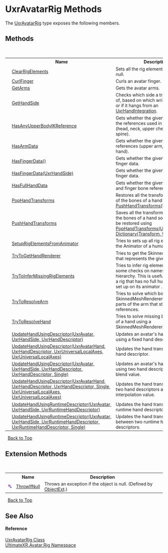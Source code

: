 # UxrAvatarRig Methods
 

The <a href="T_UltimateXR_Avatar_Rig_UxrAvatarRig">UxrAvatarRig</a> type exposes the following members.


## Methods
&nbsp;<table><tr><th></th><th>Name</th><th>Description</th></tr><tr><td>![Public method](media/pubmethod.gif "Public method")</td><td><a href="M_UltimateXR_Avatar_Rig_UxrAvatarRig_ClearRigElements">ClearRigElements</a></td><td>
Sets all the rig element references to null.</td></tr><tr><td>![Public method](media/pubmethod.gif "Public method")![Static member](media/static.gif "Static member")</td><td><a href="M_UltimateXR_Avatar_Rig_UxrAvatarRig_CurlFinger">CurlFinger</a></td><td>
Curls an avatar finger.</td></tr><tr><td>![Public method](media/pubmethod.gif "Public method")</td><td><a href="M_UltimateXR_Avatar_Rig_UxrAvatarRig_GetArms">GetArms</a></td><td>
Gets the avatar arms.</td></tr><tr><td>![Public method](media/pubmethod.gif "Public method")![Static member](media/static.gif "Static member")</td><td><a href="M_UltimateXR_Avatar_Rig_UxrAvatarRig_GetHandSide">GetHandSide</a></td><td>
Checks which side a transform is part of, based on which wrist it hangs from or if it hangs from an <a href="T_UltimateXR_Avatar_UxrHandIntegration">UxrHandIntegration</a>.</td></tr><tr><td>![Public method](media/pubmethod.gif "Public method")</td><td><a href="M_UltimateXR_Avatar_Rig_UxrAvatarRig_HasAnyUpperBodyIKReference">HasAnyUpperBodyIKReference</a></td><td>
Gets whether the given rig has any of the references used in upper body IK (head, neck, upper chest, chest or spine).</td></tr><tr><td>![Public method](media/pubmethod.gif "Public method")</td><td><a href="M_UltimateXR_Avatar_Rig_UxrAvatarRig_HasArmData">HasArmData</a></td><td>
Gets whether the given rig has all arm references (upper arm, forearm and hand).</td></tr><tr><td>![Public method](media/pubmethod.gif "Public method")</td><td><a href="M_UltimateXR_Avatar_Rig_UxrAvatarRig_HasFingerData">HasFingerData()</a></td><td>
Gets whether the given rig has all finger data.</td></tr><tr><td>![Public method](media/pubmethod.gif "Public method")</td><td><a href="M_UltimateXR_Avatar_Rig_UxrAvatarRig_HasFingerData_1">HasFingerData(UxrHandSide)</a></td><td>
Gets whether the given rig has all finger data.</td></tr><tr><td>![Public method](media/pubmethod.gif "Public method")</td><td><a href="M_UltimateXR_Avatar_Rig_UxrAvatarRig_HasFullHandData">HasFullHandData</a></td><td>
Gets whether the given rig has all hand and finger bone references.</td></tr><tr><td>![Public method](media/pubmethod.gif "Public method")![Static member](media/static.gif "Static member")</td><td><a href="M_UltimateXR_Avatar_Rig_UxrAvatarRig_PopHandTransforms">PopHandTransforms</a></td><td>
Restores all the transform information of the bones of a hand saved using <a href="M_UltimateXR_Avatar_Rig_UxrAvatarRig_PushHandTransforms">PushHandTransforms(UxrAvatarHand)</a>.</td></tr><tr><td>![Public method](media/pubmethod.gif "Public method")![Static member](media/static.gif "Static member")</td><td><a href="M_UltimateXR_Avatar_Rig_UxrAvatarRig_PushHandTransforms">PushHandTransforms</a></td><td>
Saves all the transform information of the bones of a hand so that it can later be restored using <a href="M_UltimateXR_Avatar_Rig_UxrAvatarRig_PopHandTransforms">PopHandTransforms(UxrAvatarHand, Dictionary(Transform, UxrTransform))</a>.</td></tr><tr><td>![Public method](media/pubmethod.gif "Public method")![Static member](media/static.gif "Static member")</td><td><a href="M_UltimateXR_Avatar_Rig_UxrAvatarRig_SetupRigElementsFromAnimator">SetupRigElementsFromAnimator</a></td><td>
Tries to sets up all rig elements from the Animator of a humanoid model.</td></tr><tr><td>![Public method](media/pubmethod.gif "Public method")![Static member](media/static.gif "Static member")</td><td><a href="M_UltimateXR_Avatar_Rig_UxrAvatarRig_TryToGetHandRenderer">TryToGetHandRenderer</a></td><td>
Tries to get the SkinnedMeshRenderer that represents the given hand.</td></tr><tr><td>![Public method](media/pubmethod.gif "Public method")![Static member](media/static.gif "Static member")</td><td><a href="M_UltimateXR_Avatar_Rig_UxrAvatarRig_TryToInferMissingRigElements">TryToInferMissingRigElements</a></td><td>
Tries to infer rig elements by doing some checks on names and bone hierarchy. This is useful when we have a rig that has no full humanoid avatar set up on its animator .</td></tr><tr><td>![Public method](media/pubmethod.gif "Public method")![Static member](media/static.gif "Static member")</td><td><a href="M_UltimateXR_Avatar_Rig_UxrAvatarRig_TryToResolveArm">TryToResolveArm</a></td><td>
Tries to solve which bones from a SkinnedMeshRenderer are remaining parts of the arm that still have no references.</td></tr><tr><td>![Public method](media/pubmethod.gif "Public method")![Static member](media/static.gif "Static member")</td><td><a href="M_UltimateXR_Avatar_Rig_UxrAvatarRig_TryToResolveHand">TryToResolveHand</a></td><td>
Tries to solve missing bone elements of a hand using a SkinnedMeshRenderer as source.</td></tr><tr><td>![Public method](media/pubmethod.gif "Public method")![Static member](media/static.gif "Static member")</td><td><a href="M_UltimateXR_Avatar_Rig_UxrAvatarRig_UpdateHandUsingDescriptor_2">UpdateHandUsingDescriptor(UxrAvatar, UxrHandSide, UxrHandDescriptor)</a></td><td>
Updates an avatar's hand transforms using a fixed hand descriptor.</td></tr><tr><td>![Public method](media/pubmethod.gif "Public method")![Static member](media/static.gif "Static member")</td><td><a href="M_UltimateXR_Avatar_Rig_UxrAvatarRig_UpdateHandUsingDescriptor">UpdateHandUsingDescriptor(UxrAvatarHand, UxrHandDescriptor, UxrUniversalLocalAxes, UxrUniversalLocalAxes)</a></td><td>
Updates the hand transforms using a hand descriptor.</td></tr><tr><td>![Public method](media/pubmethod.gif "Public method")![Static member](media/static.gif "Static member")</td><td><a href="M_UltimateXR_Avatar_Rig_UxrAvatarRig_UpdateHandUsingDescriptor_3">UpdateHandUsingDescriptor(UxrAvatar, UxrHandSide, UxrHandDescriptor, UxrHandDescriptor, Single)</a></td><td>
Updates an avatar's hand transforms using two hand descriptors and a blend value.</td></tr><tr><td>![Public method](media/pubmethod.gif "Public method")![Static member](media/static.gif "Static member")</td><td><a href="M_UltimateXR_Avatar_Rig_UxrAvatarRig_UpdateHandUsingDescriptor_1">UpdateHandUsingDescriptor(UxrAvatarHand, UxrHandDescriptor, UxrHandDescriptor, Single, UxrUniversalLocalAxes, UxrUniversalLocalAxes)</a></td><td>
Updates the hand transforms using two hand descriptors and an interpolation value.</td></tr><tr><td>![Public method](media/pubmethod.gif "Public method")![Static member](media/static.gif "Static member")</td><td><a href="M_UltimateXR_Avatar_Rig_UxrAvatarRig_UpdateHandUsingRuntimeDescriptor">UpdateHandUsingRuntimeDescriptor(UxrAvatar, UxrHandSide, UxrRuntimeHandDescriptor)</a></td><td>
Updates the hand transforms using a runtime hand descriptor.</td></tr><tr><td>![Public method](media/pubmethod.gif "Public method")![Static member](media/static.gif "Static member")</td><td><a href="M_UltimateXR_Avatar_Rig_UxrAvatarRig_UpdateHandUsingRuntimeDescriptor_1">UpdateHandUsingRuntimeDescriptor(UxrAvatar, UxrHandSide, UxrRuntimeHandDescriptor, UxrRuntimeHandDescriptor, Single)</a></td><td>
Updates the hand transforms blending between two runtime hand descriptors.</td></tr></table>&nbsp;
<a href="#uxravatarrig-methods">Back to Top</a>

## Extension Methods
&nbsp;<table><tr><th></th><th>Name</th><th>Description</th></tr><tr><td>![Public Extension Method](media/pubextension.gif "Public Extension Method")</td><td><a href="M_UltimateXR_Extensions_System_ObjectExt_ThrowIfNull">ThrowIfNull</a></td><td>
Throws an exception if the object is null.
 (Defined by <a href="T_UltimateXR_Extensions_System_ObjectExt">ObjectExt</a>.)</td></tr></table>&nbsp;
<a href="#uxravatarrig-methods">Back to Top</a>

## See Also


#### Reference
<a href="T_UltimateXR_Avatar_Rig_UxrAvatarRig">UxrAvatarRig Class</a><br /><a href="N_UltimateXR_Avatar_Rig">UltimateXR.Avatar.Rig Namespace</a><br />